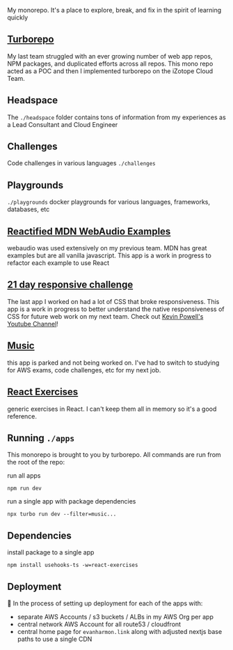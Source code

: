 My monorepo. It's a place to explore, break, and fix in the spirit of learning quickly

## [Turborepo](https://turborepo.org/)

My last team struggled with an ever growing number of web app repos, NPM packages, and duplicated
efforts across all repos. This mono repo acted as a POC and then I implemented turborepo
on the iZotope Cloud Team.

## Headspace

The `./headspace` folder contains tons of information from my experiences as a Lead Consultant and Cloud Engineer

## Challenges

Code challenges in various languages `./challenges`

## Playgrounds

`./playgrounds` docker playgrounds for various languages, frameworks, databases, etc

## [Reactified MDN WebAudio Examples](./apps/mdn-webaudio-examples/)

webaudio was used extensively on my previous team. MDN has great examples but are all
vanilla javascript. This app is a work in progress to refactor each example to use React

## [21 day responsive challenge](./apps/21-day-challenge-responsive-layouts/)

The last app I worked on had a lot of CSS that broke responsiveness. This app is a work in progress
to better understand the native responsiveness of CSS for future web work on my next team.
Check out [Kevin Powell's Youtube Channel](https://www.youtube.com/kevinpowell)!

## [Music](./apps/music)

this app is parked and not being worked on. I've had to switch to studying for AWS exams,
code challenges, etc for my next job.

## [React Exercises](./apps/react-exercises/)

generic exercises in React. I can't keep them all in memory so it's a good reference.

## Running `./apps`

This monorepo is brought to you by turborepo. All commands are run from the root of the repo:

run all apps

```console
npm run dev
```

run a single app with package dependencies

```console
npx turbo run dev --filter=music...
```

## Dependencies

install package to a single app

```console
npm install usehooks-ts -w=react-exercises
```

## Deployment

:construction: In the process of setting up deployment for each of the apps with:

- separate AWS Accounts / s3 buckets / ALBs in my AWS Org per app
- central network AWS Account for all route53 / cloudfront
- central home page for `evanharmon.link` along with adjusted nextjs base paths to use a single CDN
